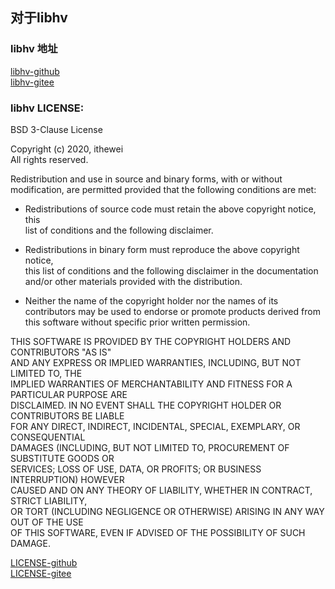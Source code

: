 
## 对于libhv

### libhv 地址

[libhv-github](https://github.com/ithewei/libhv)<br>
[libhv-gitee](https://gitee.com/libhv/libhv)<br>

### libhv LICENSE:

BSD 3-Clause License<br>

Copyright (c) 2020, ithewei<br>
All rights reserved.<br>

Redistribution and use in source and binary forms, with or without<br>
modification, are permitted provided that the following conditions are met:<br>

* Redistributions of source code must retain the above copyright notice, this<br>
  list of conditions and the following disclaimer.<br>

* Redistributions in binary form must reproduce the above copyright notice,<br>
  this list of conditions and the following disclaimer in the documentation<br>
  and/or other materials provided with the distribution.<br>

* Neither the name of the copyright holder nor the names of its<br>
  contributors may be used to endorse or promote products derived from<br>
  this software without specific prior written permission.<br>

THIS SOFTWARE IS PROVIDED BY THE COPYRIGHT HOLDERS AND CONTRIBUTORS "AS IS"<br>
AND ANY EXPRESS OR IMPLIED WARRANTIES, INCLUDING, BUT NOT LIMITED TO, THE<br>
IMPLIED WARRANTIES OF MERCHANTABILITY AND FITNESS FOR A PARTICULAR PURPOSE ARE<br>
DISCLAIMED. IN NO EVENT SHALL THE COPYRIGHT HOLDER OR CONTRIBUTORS BE LIABLE<br>
FOR ANY DIRECT, INDIRECT, INCIDENTAL, SPECIAL, EXEMPLARY, OR CONSEQUENTIAL<br>
DAMAGES (INCLUDING, BUT NOT LIMITED TO, PROCUREMENT OF SUBSTITUTE GOODS OR<br>
SERVICES; LOSS OF USE, DATA, OR PROFITS; OR BUSINESS INTERRUPTION) HOWEVER<br>
CAUSED AND ON ANY THEORY OF LIABILITY, WHETHER IN CONTRACT, STRICT LIABILITY,<br>
OR TORT (INCLUDING NEGLIGENCE OR OTHERWISE) ARISING IN ANY WAY OUT OF THE USE<br>
OF THIS SOFTWARE, EVEN IF ADVISED OF THE POSSIBILITY OF SUCH DAMAGE.<br>

[LICENSE-github](https://github.com/ithewei/libhv/blob/master/LICENSE)<br>
[LICENSE-gitee](https://gitee.com/libhv/libhv/blob/master/LICENSE)<br>
